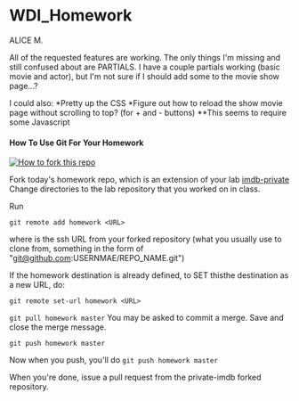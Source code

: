 WDI_Homework
=================

ALICE M.

All of the requested features are working. The only things I'm missing and still confused about are PARTIALS. I have a couple partials working (basic movie and actor), but I'm not sure if I should add some to the movie show page...?

I could also:
*Pretty up the CSS
*Figure out how to reload the show movie page without scrolling to top? (for + and - buttons)
**This seems to require some Javascript











#### How To Use Git For Your Homework
[![How to fork this
repo](https://github-images.s3.amazonaws.com/help/Bootcamp-Fork.png)](../../fork)

Fork today's homework repo, which is an extension of your lab [imdb-private](https://github.com/clearf/rails-todo-with-contacts)
Change directories to the lab repository that you worked on in class.

Run

``git remote add homework <URL>``

where <URL> is the ssh URL from your forked repository (what you usually use to clone from,
something in the form of "git@github.com:USERNMAE/REPO_NAME.git")

If the homework destination is already defined, to SET thisthe destination as a new URL, do:

``git remote set-url homework <URL>``

``git pull homework master``
You may be asked to commit a merge. Save and close the merge message.

``git push homework master``

Now when you push, you'll do
``git push homework master``

When you're done, issue a pull request from the private-imdb forked repository.


